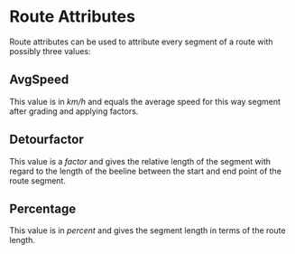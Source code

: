 # Route Attributes

Route attributes can be used to attribute every segment of a route with possibly three values:

## AvgSpeed

This value is in _km/h_ and equals the average speed for this way segment after grading and applying factors.

## Detourfactor

This value is a _factor_ and gives the relative length of the segment with
regard to the length of the beeline between the start and end point of the
route segment.

## Percentage

This value is in _percent_ and gives the segment length in terms of the route
length. 
